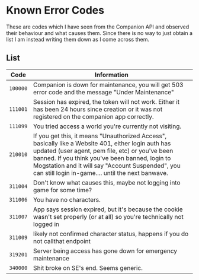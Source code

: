 # Known Error Codes

These are codes which I have seen from the Companion API and observed their behaviour and what causes them. Since there is no way to just obtain a list I am instead writing them down as I come across them.

## List

| Code     | Information                                                                                                                                       |
|----------|---------------------------------------------------------------------------------------------------------------------------------------------------|
| `100000` | Companion is down for maintenance, you will get 503 error code and the message "Under Maintenance"                                                |
| `111001` | Session has expired, the token will not work. Either it has been 24 hours since creation or it was not registered on the companion app correctly. |
| `111099` | You tried access a world you're currently not visiting.                                                                                           |
| `210010` | If you get this, it means "Unauthorized Access", basically like a Website 401, either login auth has updated (user agent, pem file, etc) or you've been banned. If you think you've been banned, login to Mogstation and it will say "Account Suspended", you can still login in-game.... until the next banwave.                                                                                                           |
| `311004` | Don't know what causes this, maybe not logging into game for some time?                                                                           |
| `311006` | You have no characters.                                                                                                                           |
| `311007` | App says session expired, but it's because the cookie wasn't set properly (or at all) so you're technically not logged in                         |
| `311009` | likely not confirmed character status, happens if you do not callthat endpoint                                                                    |
| `319201` | Server being access has gone down for emergency maintenance                                                                                       |
| `340000` | Shit broke on SE's end. Seems generic.                                                                                                            |

